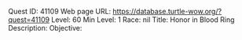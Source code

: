 Quest ID: 41109
Web page URL: https://database.turtle-wow.org/?quest=41109
Level: 60
Min Level: 1
Race: nil
Title: Honor in Blood Ring
Description: 
Objective: 
